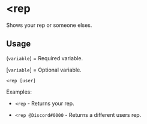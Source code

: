 # <rep

Shows your rep or someone elses.

## Usage

(`variable`) = Required variable.

[`variable`] = Optional variable.

```
<rep [user]
```

Examples:

- `<rep` - Returns your rep.

- `<rep @Discord#0000` - Returns a different users rep. 